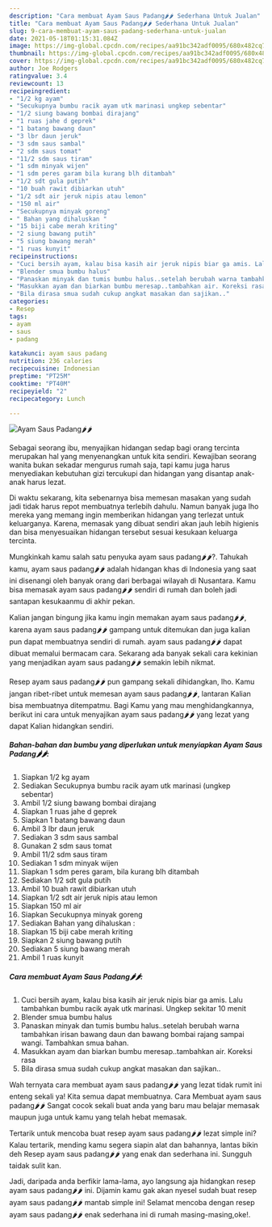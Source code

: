 ```yaml
---
description: "Cara membuat Ayam Saus Padang🌶🌶 Sederhana Untuk Jualan"
title: "Cara membuat Ayam Saus Padang🌶🌶 Sederhana Untuk Jualan"
slug: 9-cara-membuat-ayam-saus-padang-sederhana-untuk-jualan
date: 2021-05-18T01:15:31.084Z
image: https://img-global.cpcdn.com/recipes/aa91bc342adf0095/680x482cq70/ayam-saus-padang🌶🌶-foto-resep-utama.jpg
thumbnail: https://img-global.cpcdn.com/recipes/aa91bc342adf0095/680x482cq70/ayam-saus-padang🌶🌶-foto-resep-utama.jpg
cover: https://img-global.cpcdn.com/recipes/aa91bc342adf0095/680x482cq70/ayam-saus-padang🌶🌶-foto-resep-utama.jpg
author: Joe Rodgers
ratingvalue: 3.4
reviewcount: 13
recipeingredient:
- "1/2 kg ayam"
- "Secukupnya bumbu racik ayam utk marinasi ungkep sebentar"
- "1/2 siung bawang bombai dirajang"
- "1 ruas jahe d geprek"
- "1 batang bawang daun"
- "3 lbr daun jeruk"
- "3 sdm saus sambal"
- "2 sdm saus tomat"
- "11/2 sdm saus tiram"
- "1 sdm minyak wijen"
- "1 sdm peres garam bila kurang blh ditambah"
- "1/2 sdt gula putih"
- "10 buah rawit dibiarkan utuh"
- "1/2 sdt air jeruk nipis atau lemon"
- "150 ml air"
- "Secukupnya minyak goreng"
- " Bahan yang dihaluskan "
- "15 biji cabe merah kriting"
- "2 siung bawang putih"
- "5 siung bawang merah"
- "1 ruas kunyit"
recipeinstructions:
- "Cuci bersih ayam, kalau bisa kasih air jeruk nipis biar ga amis. Lalu tambahkan bumbu racik ayak utk marinasi. Ungkep sekitar 10 menit"
- "Blender smua bumbu halus"
- "Panaskan minyak dan tumis bumbu halus..setelah berubah warna tambahkan irisan bawang daun dan bawang bombai rajang sampai wangi. Tambahkan smua bahan."
- "Masukkan ayam dan biarkan bumbu meresap..tambahkan air. Koreksi rasa"
- "Bila dirasa smua sudah cukup angkat masakan dan sajikan.."
categories:
- Resep
tags:
- ayam
- saus
- padang

katakunci: ayam saus padang 
nutrition: 236 calories
recipecuisine: Indonesian
preptime: "PT25M"
cooktime: "PT40M"
recipeyield: "2"
recipecategory: Lunch

---
```



![Ayam Saus Padang🌶🌶](https://img-global.cpcdn.com/recipes/aa91bc342adf0095/680x482cq70/ayam-saus-padang🌶🌶-foto-resep-utama.jpg)

Sebagai seorang ibu, menyajikan hidangan sedap bagi orang tercinta merupakan hal yang menyenangkan untuk kita sendiri. Kewajiban seorang  wanita bukan sekadar mengurus rumah saja, tapi kamu juga harus menyediakan kebutuhan gizi tercukupi dan hidangan yang disantap anak-anak harus lezat.

Di waktu  sekarang, kita sebenarnya bisa memesan masakan yang sudah jadi tidak harus repot membuatnya terlebih dahulu. Namun banyak juga lho mereka yang memang ingin memberikan hidangan yang terlezat untuk keluarganya. Karena, memasak yang dibuat sendiri akan jauh lebih higienis dan bisa menyesuaikan hidangan tersebut sesuai kesukaan keluarga tercinta. 



Mungkinkah kamu salah satu penyuka ayam saus padang🌶🌶?. Tahukah kamu, ayam saus padang🌶🌶 adalah hidangan khas di Indonesia yang saat ini disenangi oleh banyak orang dari berbagai wilayah di Nusantara. Kamu bisa memasak ayam saus padang🌶🌶 sendiri di rumah dan boleh jadi santapan kesukaanmu di akhir pekan.

Kalian jangan bingung jika kamu ingin memakan ayam saus padang🌶🌶, karena ayam saus padang🌶🌶 gampang untuk ditemukan dan juga kalian pun dapat membuatnya sendiri di rumah. ayam saus padang🌶🌶 dapat dibuat memalui bermacam cara. Sekarang ada banyak sekali cara kekinian yang menjadikan ayam saus padang🌶🌶 semakin lebih nikmat.

Resep ayam saus padang🌶🌶 pun gampang sekali dihidangkan, lho. Kamu jangan ribet-ribet untuk memesan ayam saus padang🌶🌶, lantaran Kalian bisa membuatnya ditempatmu. Bagi Kamu yang mau menghidangkannya, berikut ini cara untuk menyajikan ayam saus padang🌶🌶 yang lezat yang dapat Kalian hidangkan sendiri.

<!--inarticleads1-->

##### Bahan-bahan dan bumbu yang diperlukan untuk menyiapkan Ayam Saus Padang🌶🌶:

1. Siapkan 1/2 kg ayam
1. Sediakan Secukupnya bumbu racik ayam utk marinasi (ungkep sebentar)
1. Ambil 1/2 siung bawang bombai dirajang
1. Siapkan 1 ruas jahe d geprek
1. Siapkan 1 batang bawang daun
1. Ambil 3 lbr daun jeruk
1. Sediakan 3 sdm saus sambal
1. Gunakan 2 sdm saus tomat
1. Ambil 11/2 sdm saus tiram
1. Sediakan 1 sdm minyak wijen
1. Siapkan 1 sdm peres garam, bila kurang blh ditambah
1. Sediakan 1/2 sdt gula putih
1. Ambil 10 buah rawit dibiarkan utuh
1. Siapkan 1/2 sdt air jeruk nipis atau lemon
1. Siapkan 150 ml air
1. Siapkan Secukupnya minyak goreng
1. Sediakan  Bahan yang dihaluskan :
1. Siapkan 15 biji cabe merah kriting
1. Siapkan 2 siung bawang putih
1. Sediakan 5 siung bawang merah
1. Ambil 1 ruas kunyit




<!--inarticleads2-->

##### Cara membuat Ayam Saus Padang🌶🌶:

1. Cuci bersih ayam, kalau bisa kasih air jeruk nipis biar ga amis. Lalu tambahkan bumbu racik ayak utk marinasi. Ungkep sekitar 10 menit
1. Blender smua bumbu halus
1. Panaskan minyak dan tumis bumbu halus..setelah berubah warna tambahkan irisan bawang daun dan bawang bombai rajang sampai wangi. Tambahkan smua bahan.
1. Masukkan ayam dan biarkan bumbu meresap..tambahkan air. Koreksi rasa
1. Bila dirasa smua sudah cukup angkat masakan dan sajikan..




Wah ternyata cara membuat ayam saus padang🌶🌶 yang lezat tidak rumit ini enteng sekali ya! Kita semua dapat membuatnya. Cara Membuat ayam saus padang🌶🌶 Sangat cocok sekali buat anda yang baru mau belajar memasak maupun juga untuk kamu yang telah hebat memasak.

Tertarik untuk mencoba buat resep ayam saus padang🌶🌶 lezat simple ini? Kalau tertarik, mending kamu segera siapin alat dan bahannya, lantas bikin deh Resep ayam saus padang🌶🌶 yang enak dan sederhana ini. Sungguh taidak sulit kan. 

Jadi, daripada anda berfikir lama-lama, ayo langsung aja hidangkan resep ayam saus padang🌶🌶 ini. Dijamin kamu gak akan nyesel sudah buat resep ayam saus padang🌶🌶 mantab simple ini! Selamat mencoba dengan resep ayam saus padang🌶🌶 enak sederhana ini di rumah masing-masing,oke!.


